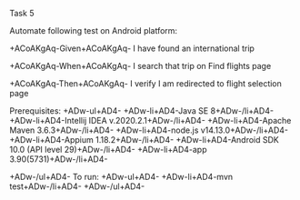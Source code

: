 Task 5 

Automate following test on Android platform:

+ACoAKgAq-Given+ACoAKgAq- I have found an international trip

+ACoAKgAq-When+ACoAKgAq- I search that trip on Find flights page

+ACoAKgAq-Then+ACoAKgAq- I verify I am redirected to flight selection page


Prerequisites:
+ADw-ul+AD4-
+ADw-li+AD4-Java SE 8+ADw-/li+AD4-
+ADw-li+AD4-Intellij IDEA v.2020.2.1+ADw-/li+AD4-
+ADw-li+AD4-Apache Maven 3.6.3+ADw-/li+AD4-
+ADw-li+AD4-node.js v14.13.0+ADw-/li+AD4-
+ADw-li+AD4-Appium 1.18.2+ADw-/li+AD4-
+ADw-li+AD4-Android SDK 10.0 (API level 29)+ADw-/li+AD4-
+ADw-li+AD4-app 3.90(5731)+ADw-/li+AD4-

+ADw-/ul+AD4-
To run:
+ADw-ul+AD4-
+ADw-li+AD4-mvn test+ADw-/li+AD4-
+ADw-/ul+AD4-
